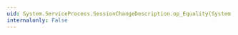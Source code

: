 ```yaml
---
uid: System.ServiceProcess.SessionChangeDescription.op_Equality(System.ServiceProcess.SessionChangeDescription,System.ServiceProcess.SessionChangeDescription)
internalonly: False
---
```

